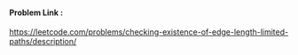 #### Problem Link :
https://leetcode.com/problems/checking-existence-of-edge-length-limited-paths/description/
